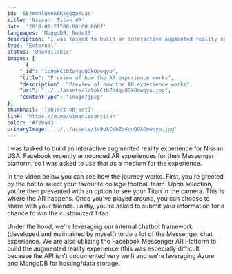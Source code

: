 ```yaml
---
id: '6E4mnHlQk0k6KkgQq8KUac'
title: 'Nissan: Titan AR'
date: '2018-09-21T00:00:00.000Z'
languages: 'MongoDB, NodeJS'
description: 'I was tasked to build an interactive augmented reality experience for Nissan USA. Facebook recently announced AR experiences for their Messenger platform, so I was asked to use that as a medium for the experience. '
type: 'External'
status: 'Unavailable'
images: [
      {
	"_id": "1c9okCtbZo4quQGkOowqyo",
	"title": "Preview of how the AR experience works",
	"description": "Preview of how the AR experience works",
	"url": "../../assets/1c9okCtbZo4quQGkOowqyo.jpg",
	"contentType": "image/jpeg"
}]
thumbnail: '[object Object]'
link: 'https://m.me/winanissantitan'
color: '#f29a43'
primaryImage: '../../assets/1c9okCtbZo4quQGkOowqyo.jpg'
---
```


I was tasked to build an interactive augmented reality experience for Nissan USA. Facebook recently announced AR experiences for their Messenger platform, so I was asked to use that as a medium for the experience. 


In the video below you can see how the journey works. First, you're greeted by the bot to select your favourite college football team. Upon selection, you're then presented with an option to see your Titan in the camera. This is where the AR happens. Once you've played around, you can choose to share with your friends. Lastly, you're asked to submit your information for a chance to win the customized Titan.

Under the hood, we're leveraging our internal chatbot framework (developed and maintained by myself) to do a lot of the Messenger chat experience. We are also utilizing the Facebook Messenger AR Platform to build the augmented reality experience (this was especially difficult because the API isn't documented very well) and we're leveraging Azure and MongoDB for hosting/data storage.
